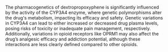 The pharmacogenetics of dextropropoxyphene is significantly influenced by the activity of the CYP3A4 enzyme, where genetic polymorphisms alter the drug's metabolism, impacting its efficacy and safety. Genetic variations in CYP3A4 can lead to either increased or decreased drug plasma levels, posing risks of toxicity or inadequate pain management, respectively. Additionally, variations in opioid receptors like OPRM1 may also affect the drug’s analgesic efficacy and addiction potential, although these interactions are less clearly defined compared to other opioids.